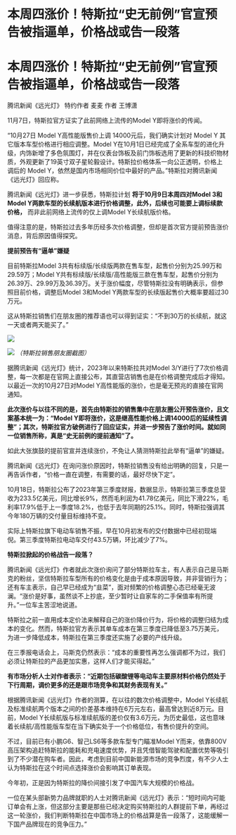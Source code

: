 # 本周四涨价！特斯拉“史无前例”官宣预告被指逼单，价格战或告一段落

# 本周四涨价！特斯拉“史无前例”官宣预告被指逼单，价格战或告一段落

腾讯新闻《远光灯》 特约作者 麦麦 作者 王博潇

11月7日，特斯拉官方证实了此前网络上流传的Model Y即将涨价的传闻。

“10月27日 Model Y高性能版售价上调 14000元后，我们确实计划对 Model Y 其它版本车型价格进行相应调整。Model
Y在10月1日已经完成了全系车型的进化升级，内饰新增了多色氛围灯，并在仪表台饰板及前门饰板选用了更新的科技织物材质，外观更新了19英寸双子星轮毅设计。特斯拉价格体系一向公正透明，价格上调后的
Model Y，依然是国内市场相同价位中最好的产品。”特斯拉对腾讯新闻《远光灯》回应称。

腾讯新闻《远光灯》进一步获悉，特斯拉计划 **将于10月9日本周四对Model 3和Model
Y两款车型的长续航版本进行价格调整，此外，后续也可能要上调标续款价格，** 而非此前网络上流传的仅上调Model Y长续航版价格。

值得注意的是，特斯拉过去多年历经多次价格调整，但却是首次官方提前预告涨价消息，背后原因值得探究。

**提前预告有“逼单”嫌疑**

目前特斯拉Model 3共有标续版/长续版两款在售车型，起售价分别为25.99万和29.59万；Model
Y共有标续版/长续版/高性能版三款在售车型，起售价分别为26.39万、29.99万及36.39万。关于涨价幅度，尽管特斯拉没有明确表示，但参照目前价格，调整后Model
3和Model Y两款车型的长续版起售价大概率要超过30万元。

这从特斯拉销售们在朋友圈的推荐语也可以得到证实：“不到30万的长续航，就这一天或者两天能买了。”

![](https://inews.gtimg.com/om_bt/ODNlKHBPpRWlqd1kl92y0tHHAmkRv7RHImzQdCYBAP6TQAA/1000)

![](https://inews.gtimg.com/om_bt/OGoifN_njL7zWP_NpNYKMHdhJgDF9tWa1WWyHIhh5AiosAA/1000)
_（特斯拉销售朋友圈截图）_

据腾讯新闻《远光灯》统计，2023年以来特斯拉共对Model
3/Y进行了7次价格调整，每一次都是在官网上直接公布，其直营店销售也是在价格调整完成后才得知。以最近一次的10月27日对Model
Y高性能版的涨价，也是毫无预兆的直接在官网通知。

**此次涨价与以往不同的是，首先由特斯拉的销售集中在朋友圈公开预告涨价，且文案基本统一为：“Model
Y即将涨价，这是继高性能价格上调14000后的延续性调整”；其次，特斯拉官方破例进行了回应证实，并进一步预告了涨价时间。就如同一位销售所称，真是“史无前例的提前通知”了。**

如此大张旗鼓的提前官宣并连续涨价，不免让人猜测特斯拉此举有“逼单”的嫌疑。

腾讯新闻《远光灯》在询问涨价原因时，特斯拉销售没有给出明确的回复，只是一再告诉作者，“价格一直在调整，有需要的话，最好尽快下定”。

10月18日，特斯拉公布了2023年第三季度财报，数据显示，特斯拉第三季度总营收为233.5亿美元，同比增长9%，然而毛利润为41.78亿美元，同比下滑22%，毛利率17.9%低于上一季度18.2%，也低于去年同期的25.1%。同时，特斯拉强调其今年180万辆的交付量目标维持不变。

实际上特斯拉旗下电动车销售不振，早在10月初发布的交付数据中已经初现端倪。第三季度特斯拉电动车交付43.5万辆，环比减少了7%。

**特斯拉掀起的价格战告一段落？**

腾讯新闻《远光灯》作者就此次涨价询问了部分特斯拉车主，有人表示自己是马斯克的粉丝，坚信特斯拉车型所有的价格变化是由于成本原因导致，并非营销行为；还有车主表示，自己早已经成为“韭菜”，面对频繁的价格调整心态已经毫无波澜。“涨价是好事，虽然谈不上抄底，至少暂时让自家车的二手保值率有所提升。”一位车主苦涩地说道。

特斯拉之前一直用成本定价法来解释自己的涨价降价行为，将价格的调整归结为成本的变化。然而，特斯拉官方表示其单车成本在第三季度已降低至3.75万美元，为进一步降低成本，特斯拉在第三季度还实施了必要的产线升级。

在三季报电话会上，马斯克仍然表示：“成本的重要性再怎么强调都不为过，我们必须让特斯拉的产品更加实惠，这样人们才能买得起。”

**有市场分析人士对作者表示：“近期包括碳酸锂等电动车主要原材料价格仍然处于下行周期，调价更多的还是跟市场竞争和其财务表现有关。”**

根据腾讯新闻《远光灯》作者的测算，在以往的数次价格调整中，Model
Y长续航及标准续航两个版本之间的价差基本维持在6万元左右，最高曾达到近8万元。目前，Model
Y长续航版与标准续航版的差价仅有3.6万元，为历史最低，这也意味着长续航/高性能版车型在当下确实处于一个价格低位，有售价提升的空间。

不过，目前已有小鹏G6、智己LS6等多款车型专门瞄准Model
Y而来，依靠800V高压架构追赶特斯拉的能耗和充电速度优势，并且凭借智能驾驶和配置优势等吸引到了不少潜在购车者。因此，考虑到目前中国新能源市场的竞争烈度，有不少人士认为特斯拉在这个时间点选择涨价会影响其订单表现。

今年初，正是因为特斯拉的降价间接引发了中国汽车大规模的价格战。

一位在某头部新势力品牌就职的人士对腾讯新闻《远光灯》表示：“短时间内可能订单会有上涨，但这部分主要是那些已经决定购买特斯拉的人群提前下单，再经过这一轮涨价，我们判断特斯拉在中国市场上的价格战算是告一段落了，这能缓解一下国产品牌现在的竞争压力。”

